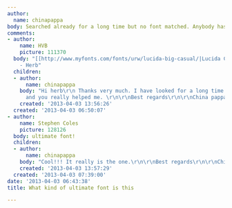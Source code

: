 ```yaml
---
author:
  name: chinapappa
body: Searched already for a long time but no font matched. Anybody has an idea?
comments:
- author:
    name: HVB
    picture: 111370
  body: "[[http://www.myfonts.com/fonts/urw/lucida-big-casual/|Lucida Casual]] \r\n
    - Herb"
  children:
  - author:
      name: chinapappa
    body: "Hi herb\r\n Thanks very much. I have looked for a long time for this font
      and you really helped me. \r\n\r\nBest regards\r\n\r\nChina pappa"
    created: '2013-04-03 13:56:26'
  created: '2013-04-03 06:50:07'
- author:
    name: Stephen Coles
    picture: 128126
  body: ultimate font!
  children:
  - author:
      name: chinapappa
    body: "Cool!!! It really is the one.\r\n\r\nBest regards\r\n\r\nChina pappa"
    created: '2013-04-03 13:57:29'
  created: '2013-04-03 07:39:00'
date: '2013-04-03 06:43:38'
title: What kind of ultimate font is this

---
```

